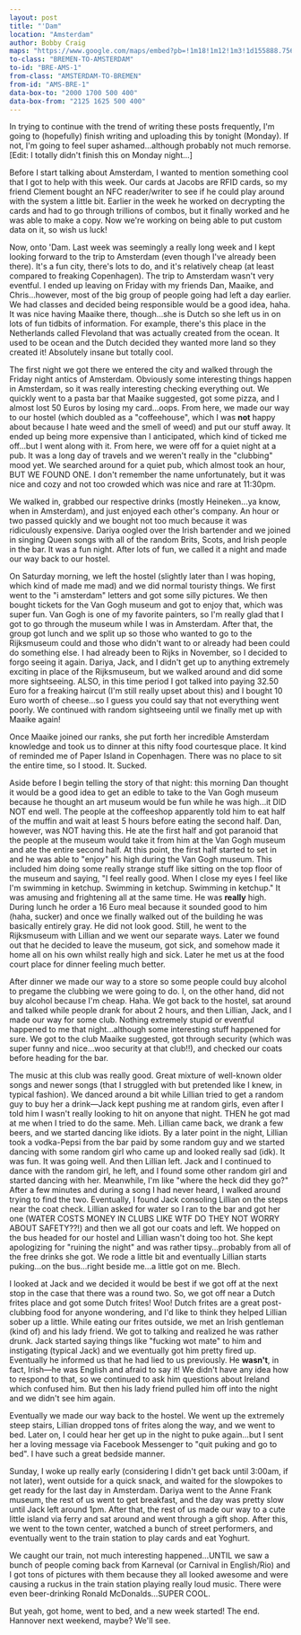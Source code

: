 ```yaml
---
layout: post
title: "'Dam"
location: "Amsterdam"
author: Bobby Craig
maps: "https://www.google.com/maps/embed?pb=!1m18!1m12!1m3!1d155888.75622453014!2d4.758530948018925!3d52.37473875647097!2m3!1f0!2f0!3f0!3m2!1i1024!2i768!4f13.1!3m3!1m2!1s0x47c63fb5949a7755%3A0x6600fd4cb7c0af8d!2sAmsterdam%2C+Netherlands!5e0!3m2!1sen!2sus!4v1488198340428"
to-class: "BREMEN-TO-AMSTERDAM"
to-id: "BRE-AMS-1"
from-class: "AMSTERDAM-TO-BREMEN"
from-id: "AMS-BRE-1"
data-box-to: "2000 1700 500 400"
data-box-from: "2125 1625 500 400"
---
```


<p>In trying to continue with the trend of writing these posts frequently, I'm going to (hopefully) finish writing and uploading this by tonight (Monday). If not, I'm going to feel super ashamed...although probably not much remorse. [Edit: I totally didn't finish this on Monday night...]</p>

<p>Before I start talking about Amsterdam, I wanted to mention something cool that I got to help with this week. Our cards at Jacobs are RFID cards, so my friend Clement bought an NFC reader/writer to see if he could play around with the system a little bit. Earlier in the week he worked on decrypting the cards and had to go through trillions of combos, but it finally worked and he was able to make a copy. Now we're working on being able to put custom data on it, so wish us luck!</p>

<div class="{{ page.to-class }}" data-from="{% if page.data-box-from %}{{ page.data-box-from }}{% endif %}" data-to="{% if page.data-box-to %}{{ page.data-box-to }}{% endif %}">
<p>Now, onto 'Dam. Last week was seemingly a really long week and I kept looking forward to the trip to Amsterdam (even though I've already been there). It's a fun city, there's lots to do, and it's relatively cheap (at least compared to freaking Copenhagen). The trip to Amsterdam wasn't very eventful. I ended up leaving on Friday with my friends Dan, Maaike, and Chris...however, most of the big group of people going had left a day earlier. We had classes and decided being responsible would be a good idea, haha. It was nice having Maaike there, though...she is Dutch so she left us in on lots of fun tidbits of information. For example, there's this place in the Netherlands called Flevoland that was actually created from the ocean. It used to be ocean and the Dutch decided they wanted more land so they created it! Absolutely insane but totally cool.</p>

<p>The first night we got there we entered the city and walked through the Friday night antics of Amsterdam. Obviously some interesting things happen in Amsterdam, so it was really interesting checking everything out. We quickly went to a pasta bar that Maaike suggested, got some pizza, and I almost lost 50 Euros by losing my card...oops. From here, we made our way to our hostel (which doubled as a "coffeehouse", which I was <strong>not</strong> happy about because I hate weed and the smell of weed) and put our stuff away. It ended up being more expensive than I anticipated, which kind of ticked me off...but I went along with it. From here, we were off for a quiet night at a pub. It was a long day of travels and we weren't really in the "clubbing" mood yet. We searched around for a quiet pub, which almost took an hour, BUT WE FOUND ONE. I don't remember the name unfortunately, but it was nice and cozy and not too crowded which was nice and rare at 11:30pm.</p>
</div>

<p>We walked in, grabbed our respective drinks (mostly Heineken...ya know, when in Amsterdam), and just enjoyed each other's company. An hour or two passed quickly and we bought not too much because it was ridiculously expensive. Dariya oogled over the Irish bartender and we joined in singing Queen songs with all of the random Brits, Scots, and Irish people in the bar. It was a fun night. After lots of fun, we called it a night and made our way back to our hostel.</p>

<p>On Saturday morning, we left the hostel (slightly later than I was hoping, which kind of made me mad) and we did normal touristy things. We first went to the "i amsterdam" letters and got some silly pictures. We then bought tickets for the Van Gogh museum and got to enjoy that, which was super fun. Van Gogh is one of my favorite painters, so I'm really glad that I got to go through the museum while I was in Amsterdam. After that, the group got lunch and we split up so those who wanted to go to the Rijksmuseum could and those who didn't want to or already had been could do something else. I had already been to Rijks in November, so I decided to forgo seeing it again. Dariya, Jack, and I didn't get up to anything extremely exciting in place of the Rijksmuseum, but we walked around and did some more sightseeing. ALSO, in this time period I got talked into paying 32.50 Euro for a freaking haircut (I'm still really upset about this) and I bought 10 Euro worth of cheese...so I guess you could say that not everything went poorly. We continued with random sightseeing until we finally met up with Maaike again!</p>

<p>Once Maaike joined our ranks, she put forth her incredible Amsterdam knowledge and took us to dinner at this nifty food courtesque place. It kind of reminded me of Paper Island in Copenhagen. There was no place to sit the entire time, so I stood. It. Sucked.</p>

<p>Aside before I begin telling the story of that night: this morning Dan thought it would be a good idea to get an edible to take to the Van Gogh museum because he thought an art museum would be fun while he was high...it DID NOT end well. The people at the coffeeshop apparently told him to eat half of the muffin and wait at least 5 hours before eating the second half. Dan, however, was NOT having this. He ate the first half and got paranoid that the people at the museum would take it from him at the Van Gogh museum and ate the entire second half. At this point, the first half started to set in and he was able to "enjoy" his high during the Van Gogh museum. This included him doing some really strange stuff like sitting on the top floor of the museum and saying, "I feel really good. When I close my eyes I feel like I'm swimming in ketchup. Swimming in ketchup. Swimming in ketchup." It was amusing and frightening all at the same time. He was <strong>really</strong> high. During lunch he order a 16 Euro meal because it sounded good to him (haha, sucker) and once we finally walked out of the building he was basically entirely gray. He did not look good. Still, he went to the Rijksmuseum with Lillian and we went our separate ways. Later we found out that he decided to leave the museum, got sick, and somehow made it home all on his own whilst really high and sick. Later he met us at the food court place for dinner feeling much better.</p>

<p>After dinner we made our way to a store so some people could buy alcohol to pregame the clubbing we were going to do. I, on the other hand, did not buy alcohol because I'm cheap. Haha. We got back to the hostel, sat around and talked while people drank for about 2 hours, and then Lillian, Jack, and I made our way for some club. Nothing extremely stupid or eventful happened to me that night...although some interesting stuff happened for sure. We got to the club Maaike suggested, got through security (which was super funny and nice...woo security at that club!!), and checked our coats before heading for the bar.</p>

<p>The music at this club was really good. Great mixture of well-known older songs and newer songs (that I struggled with but pretended like I knew, in typical fashion). We danced around a bit while Lillian tried to get a random guy to buy her a drink&mdash;Jack kept pushing me at random girls, even after I told him I wasn't really looking to hit on anyone that night. THEN he got mad at me when I tried to do the same. Meh. Lillian came back, we drank a few beers, and we started dancing like idiots. By a later point in the night, Lillian took a vodka-Pepsi from the bar paid by some random guy and we started dancing with some random girl who came up and looked really sad (idk). It was fun. It was going well. And then Lillian left. Jack and I continued to dance with the random girl, he left, and I found some other random girl and started dancing with her. Meanwhile, I'm like "where the heck did they go?" After a few minutes and during a song I had never heard, I walked around trying to find the two. Eventually, I found Jack consoling Lillian on the steps near the coat check. Lillian asked for water so I ran to the bar and got her one (WATER COSTS MONEY IN CLUBS LIKE WTF DO THEY NOT WORRY ABOUT SAFETY??!) and then we all got our coats and left. We hopped on the bus headed for our hostel and Lillian wasn't doing too hot. She kept apologizing for "ruining the night" and was rather tipsy...probably from all of the free drinks she got. We rode a little bit and eventually Lillian starts puking...on the bus...right beside me...a little got on me. Blech.</p>

<p>I looked at Jack and we decided it would be best if we got off at the next stop in the case that there was a round two. So, we got off near a Dutch frites place and got some Dutch frites! Woo! Dutch frites are a great post-clubbing food for anyone wondering, and I'd like to think they helped Lillian sober up a little. While eating our frites outside, we met an Irish gentleman (kind of) and his lady friend. We got to talking and realized he was rather drunk. Jack started saying things like "fucking wot mate" to him and instigating (typical Jack) and we eventually got him pretty fired up. Eventually he informed us that he had lied to us previously. He <strong>wasn't</strong>, in fact, Irish&mdash;he was English and afraid to say it! We didn't have any idea how to respond to that, so we continued to ask him questions about Ireland which confused him. But then his lady friend pulled him off into the night and we didn't see him again.</p>

<div class="{{ page.from-class }}" data-from="{% if page.data-box-to %}{{ page.data-box-to }}{% endif %}" data-to="{% if page.data-box-from %}{{ page.data-box-from }}{% endif %}">
<p>Eventually we made our way back to the hostel. We went up the extremely steep stairs, Lillian dropped tons of frites along the way, and we went to bed. Later on, I could hear her get up in the night to puke again...but I sent her a loving message via Facebook Messenger to "quit puking and go to bed". I have such a great bedside manner.</p>

<p>Sunday, I woke up really early (considering I didn't get back until 3:00am, if not later), went outside for a quick snack, and waited for the slowpokes to get ready for the last day in Amsterdam. Dariya went to the Anne Frank museum, the rest of us went to get breakfast, and the day was pretty slow until Jack left around 1pm. After that, the rest of us made our way to a cute little island via ferry and sat around and went through a gift shop. After this, we went to the town center, watched a bunch of street performers, and eventually went to the train station to play cards and eat Yoghurt.</p>

<p>We caught our train, not much interesting happened...UNTIL we saw a bunch of people coming back from Karneval (or Carnival in English/Rio) and I got tons of pictures with them because they all looked awesome and were causing a ruckus in the train station playing really loud music. There were even beer-drinking Ronald McDonalds...SUPER COOL.</p>

<p>But yeah, got home, went to bed, and a new week started! The end. Hannover next weekend, maybe? We'll see.</p>
</div>
